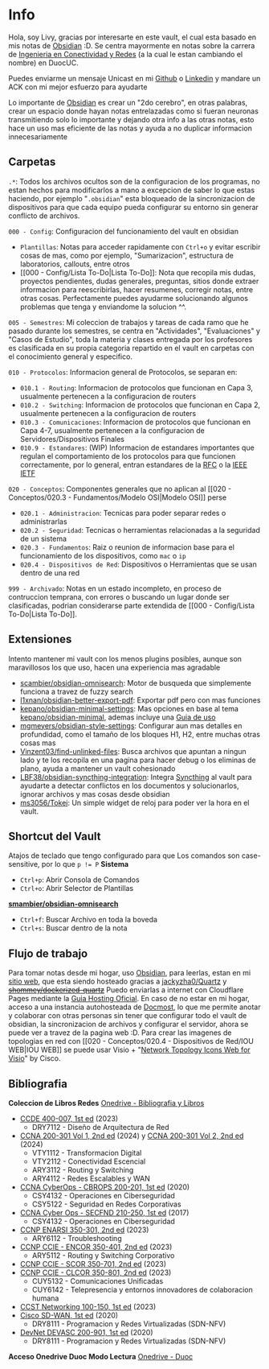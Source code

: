 # Info
Hola, soy Livy, gracias por interesarte en este vault, el cual esta basado en mis notas de [Obsidian](https://obsidian.md/) :D.
Se centra mayormente en notas sobre la carrera de [Ingenieria en Conectividad y Redes](https://www.duoc.cl/carreras/ingenieria-redes-telecomunicaciones/) (a la cual le estan cambiando el nombre) en DuocUC.

Puedes enviarme un mensaje Unicast en mi [Github](https://github.com/proxylivy) o [Linkedin](https://www.linkedin.com/in/gabo-z-montecinos) y mandare un ACK con mi mejor esfuerzo para ayudarte

Lo importante de [Obsidian](https://obsidian.md/) es crear un "2do cerebro", en otras palabras, crear un espacio donde hayan notas entrelazadas como si fueran neuronas transmitiendo solo lo importante y dejando otra info a las otras notas, esto hace un uso mas eficiente de las notas y ayuda a no duplicar informacion innecesariamente

## Carpetas
`.*`: Todos los archivos ocultos son de la configuracion de los programas, no estan hechos para modificarlos a mano a excepcion de saber lo que estas haciendo, por ejemplo "`.obsidian`" esta bloqueado de la sincronizacion de dispositivos para que cada equipo pueda configurar su entorno sin generar conflicto de archivos.

`000 - Config`: Configuracion del funcionamiento del vault en obsidian
- `Plantillas`: Notas para acceder rapidamente con `Ctrl+o` y evitar escribir cosas de mas, como por ejemplo, "Sumarizacion", estructura de laboratorios, callouts, entre otros
- [[000 - Config/Lista To-Do|Lista To-Do]]: Nota que recopila mis dudas, proyectos pendientes, dudas generales, preguntas, sitios donde extraer informacion para reescribirlas, hacer resumenes, corregir notas, entre otras cosas. Perfectamente puedes ayudarme solucionando algunos problemas que tenga y enviandome la solucion ^^.

`005 - Semestres`: Mi coleccion de trabajos y tareas de cada ramo que he pasado durante los semestres, se centra en "Actividades", "Evaluaciones" y "Casos de Estudio", toda la materia y clases entregada por los profesores es clasificada en su propia categoria repartido en el vault en carpetas con el conocimiento general y especifico.

`010 - Protocolos`: Informacion general de Protocolos, se separan en:
- `010.1 - Routing`: Informacion de protocolos que funcionan en Capa 3, usualmente pertenecen a la configuracion de routers
- `010.2 - Switching`: Informacion de protocolos que funcionan en Capa 2, usualmente pertenecen a la configuracion de routers
- `010.3 - Comunicaciones`: Informacion de protocolos que funcionan en Capa 4-7, usualmente pertenecen a la configuracion de Servidores/Dispositivos Finales
- `010.9 - Estandares`: (WIP) Informacion de estandares importantes que regulan el comportamiento de los protocolos para que funcionen correctamente, por lo general, entran estandares de la [RFC](https://www.rfc-editor.org/standards) o la [IEEE IETF](https://www.ietf.org/)

`020 - Conceptos`: Componentes generales que no aplican al [[020 - Conceptos/020.3 - Fundamentos/Modelo OSI|Modelo OSI]] perse
- `020.1 - Administracion`: Tecnicas para poder separar redes o administrarlas
- `020.2 - Seguridad`: Tecnicas o herramientas relacionadas a la seguridad de un sistema
- `020.3 - Fundamentos`: Raiz o reunion de informacion base para el funcionamiento de los dispositivos, como `mac` o `ip`
- `020.4 - Dispositivos de Red`: Dispositivos o Herramientas que se usan dentro de una red

`999 - Archivado`: Notas en un estado incompleto, en proceso de contruccion temprana, con errores o buscando un lugar donde ser clasificadas, podrian considerarse parte extendida de [[000 - Config/Lista To-Do|Lista To-Do]].

## Extensiones
Intento mantener mi vault con los menos plugins posibles, aunque son maravillosos los que uso, hacen una experiencia mas agradable

- [scambier/obsidian-omnisearch](https://github.com/scambier/obsidian-omnisearch): Motor de busqueda que simplemente funciona a travez de fuzzy search
- [l1xnan/obsidian-better-export-pdf](https://github.com/l1xnan/obsidian-better-export-pdf): Exportar pdf pero con mas funciones
- [kepano/obsidian-minimal-settings](https://github.com/kepano/obsidian-minimal-settings): Mas opciones en base al tema [kepano/obsidian-minimal](https://github.com/kepano/obsidian-minimal), ademas incluye una [Guia de uso](https://minimal.guide/home)
- [mgmeyers/obsidian-style-settings](https://github.com/mgmeyers/obsidian-style-settings): Configurar aun mas detalles en profundidad, como el tamaño de los bloques H1, H2, entre muchas otras cosas mas
- [Vinzent03/find-unlinked-files](https://github.com/Vinzent03/find-unlinked-files): Busca archivos que apuntan a ningun lado y te los recopila en una pagina para hacer debug o los eliminas de plano, ayuda a mantener un vault cohesionado
- [LBF38/obsidian-syncthing-integration](https://github.com/LBF38/obsidian-syncthing-integration): Integra [Syncthing](https://syncthing.net/) al vault para ayudarte a detectar conflictos en los documentos y solucionarlos, ignorar archivos y mas cosas desde obsidian
- [ms3056/Tokei](https://github.com/ms3056/Tokei): Un simple widget de reloj para poder ver la hora en el vault.

## Shortcut del Vault
Atajos de teclado que tengo configurado para que
Los comandos son case-sensitive, por lo que `p != P`
**Sistema**
- `Ctrl+p`: Abrir Consola de Comandos
- `Ctrl+o`: Abrir Selector de Plantillas

**[smambier/obsidian-omnisearch](https://github.com/scambier/obsidian-omnisearch)**
- `Ctrl+f`: Buscar Archivo en toda la boveda
- `Ctrl+s`: Buscar dentro de la nota

## Flujo de trabajo
Para tomar notas desde mi hogar, uso [Obsidian](https://obsidian.md/), para leerlas, estan en mi [sitio web](https://obsidian.deathgabox.work/), que esta siendo hosteado gracias a [jackyzha0/Quartz](https://github.com/jackyzha0/quartz) y ~~[shommey/dockerized-quartz](https://github.com/shommey/dockerized-quartz)~~ Puedo enviarlas a internet con Cloudflare Pages mediante la [Guia Hosting Oficial](https://quartz.jzhao.xyz/hosting#cloudflare-pages).
En caso de no estar en mi hogar, acceso a una instancia autohosteada de [Docmost](https://docmost.com/), lo que me permite anotar y colaborar con otras personas sin tener que configurar todo el vault de obsidian, la sincronizacion de archivos y configurar el servidor, ahora se puede ver a travez de la pagina web :D.
Para crear las imagenes de topologias en red con [[020 - Conceptos/020.4 - Dispositivos de Red/IOU WEB|IOU WEB]] se puede usar Visio + "[Network Topology Icons Web for Visio](https://www.cisco.com/c/en/us/about/brand-center/network-topology-icons.html)" by Cisco.

## Bibliografia

**Coleccion de Libros Redes**
[Onedrive - Bibliografia y Libros](https://duoccl0-my.sharepoint.com/:f:/g/personal/ga_zunigam_duocuc_cl/Eo1dZhto_UtMrIXkIvQ050oBQKfSUaNb63JxabRAwwf68g?e=zTIzS3)
- [CCDE 400-007, 1st ed](https://www.ciscopress.com/store/cisco-certified-design-expert-ccde-400-007-official-9780137601042) (2023)
	- DRY7112 - Diseño de Arquitectura de Red
- [CCNA 200-301 Vol 1, 2nd ed](https://www.ciscopress.com/store/ccna-200-301-official-cert-guide-volume-1-9780138229634) (2024) y [CCNA 200-301 Vol 2, 2nd ed](https://www.ciscopress.com/store/ccna-200-301-official-cert-guide-volume-2-9780138214951) (2024)
	- VTY1112 - Transformacion Digital
	- VTY2112 - Conectividad Escencial
	- ARY3112 - Routing y Switching
	- ARY4112 - Redes Escalables y WAN
- [CCNA CyberOps - CBROPS 200-201, 1st ed](https://www.ciscopress.com/store/cisco-cyberops-associate-cbrops-200-201-official-cert-9780136807834) (2020)
	- CSY4132 - Operaciones en Ciberseguridad
	- CSY5122 - Seguridad en Redes Corporativas
- [CCNA Cyber Ops - SECFND 210-250, 1st ed](https://www.ciscopress.com/store/ccna-cyber-ops-secfnd-210-250-official-cert-guide-9781587147029) (2017)
	- CSY4132 - Operaciones en Ciberseguridad
- [CCNP ENARSI 350-301, 2nd ed](https://www.ciscopress.com/store/ccnp-enterprise-advanced-routing-enarsi-300-410-official-9780138217525) (2023)
	- ARY6112 - Troubleshooting
- [CCNP CCIE - ENCOR 350-401, 2nd ed](https://www.ciscopress.com/store/ccnp-and-ccie-enterprise-core-encor-350-401-official-9780138216764) (2023)
	- ARY5112 - Routing y Switching Corporativo
- [CCNP CCIE - SCOR 350-701, 2nd ed](https://www.ciscopress.com/store/ccnp-and-ccie-security-core-scor-350-701-official-cert-9780138221263) (2023)
- [CCNP CCIE - CLCOR 350-801, 2nd ed](https://www.ciscopress.com/store/ccnp-and-ccie-collaboration-core-clcor-350-801-official-9780138200947) (2023)
	- CUY5132 - Comunicaciones Unificadas
	- CUY6142 - Telepresencia y entornos innovadores de colaboracion humana
- [CCST Networking 100-150, 1st ed](https://www.ciscopress.com/store/cisco-certified-support-technician-ccst-networking-9780138213428) (2023)
- [Cisco SD-WAN, 1st ed](https://www.ciscopress.com/store/cisco-software-defined-wide-area-networks-designing-9780136533177) (2020)
	- DRY8111 - Programacion y Redes Virtualizadas (SDN-NFV)
- [DevNet DEVASC 200-901, 1st ed](https://www.ciscopress.com/store/cisco-certified-devnet-associate-devasc-200-901-official-9780136642961) (2020)
	- DRY8111 - Programacion y Redes Virtualizadas (SDN-NFV)

**Acceso Onedrive Duoc Modo Lectura**
[Onedrive - Duoc](https://duoccl0-my.sharepoint.com/:f:/g/personal/ga_zunigam_duocuc_cl/Et3dYEWc6GpKlGCNntyIS90BeIeDJM0zPPRTCG4jdM7WZQ?e=jWwSEw)